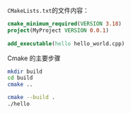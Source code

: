 `CMakeLists.txt`的文件内容：
```CMake
cmake_minimum_required(VERSION 3.18)
project(MyProject VERSION 0.0.1)
 
add_executable(hello hello_world.cpp)
```

Cmake 的主要步骤
```bash
mkdir build
cd build
cmake ..

cmake --build .
./hello
```